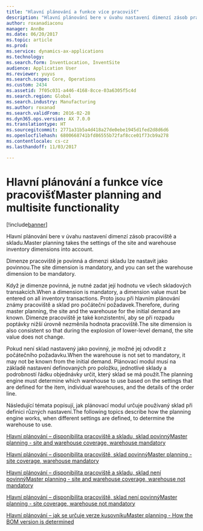 ```yaml
---
title: "Hlavní plánování a funkce více pracovišť"
description: "Hlavní plánování bere v úvahu nastavení dimenzí zásob pracoviště a skladu."
author: roxanadiaconu
manager: AnnBe
ms.date: 06/20/2017
ms.topic: article
ms.prod: 
ms.service: dynamics-ax-applications
ms.technology: 
ms.search.form: InventLocation, InventSite
audience: Application User
ms.reviewer: yuyus
ms.search.scope: Core, Operations
ms.custom: 2434
ms.assetid: 7f05c031-a446-4168-8cce-03a6305f5c4d
ms.search.region: Global
ms.search.industry: Manufacturing
ms.author: roxanad
ms.search.validFrom: 2016-02-28
ms.dyn365.ops.version: AX 7.0.0
ms.translationtype: HT
ms.sourcegitcommit: 2771a31b5a4d418a27de0ebe1945d1fed2d8d6d6
ms.openlocfilehash: 6800668741bfd86555b72faf8cce01f73cb9a278
ms.contentlocale: cs-cz
ms.lasthandoff: 11/03/2017

---
```


# <a name="master-planning-and-multisite-functionality"></a><span data-ttu-id="4fe3d-103">Hlavní plánování a funkce více pracovišť</span><span class="sxs-lookup"><span data-stu-id="4fe3d-103">Master planning and multisite functionality</span></span>

[!include[banner](../includes/banner.md)]


<span data-ttu-id="4fe3d-104">Hlavní plánování bere v úvahu nastavení dimenzí zásob pracoviště a skladu.</span><span class="sxs-lookup"><span data-stu-id="4fe3d-104">Master planning takes the settings of the site and warehouse inventory dimensions into account.</span></span> 

<span data-ttu-id="4fe3d-105">Dimenze pracoviště je povinná a dimenzi skladu lze nastavit jako povinnou.</span><span class="sxs-lookup"><span data-stu-id="4fe3d-105">The site dimension is mandatory, and you can set the warehouse dimension to be mandatory.</span></span>

<span data-ttu-id="4fe3d-106">Když je dimenze povinná, je nutné zadat její hodnotu ve všech skladových transakcích.</span><span class="sxs-lookup"><span data-stu-id="4fe3d-106">When a dimension is mandatory, a dimension value must be entered on all inventory transactions.</span></span> <span data-ttu-id="4fe3d-107">Proto jsou při hlavním plánování známy pracoviště a sklad pro počáteční požadavek.</span><span class="sxs-lookup"><span data-stu-id="4fe3d-107">Therefore, during master planning, the site and the warehouse for the initial demand are known.</span></span> <span data-ttu-id="4fe3d-108">Dimenze pracoviště je také konzistentní, aby se při rozpadu poptávky nižší úrovně nezměnila hodnota pracoviště.</span><span class="sxs-lookup"><span data-stu-id="4fe3d-108">The site dimension is also consistent so that during the explosion of lower-level demand, the site value does not change.</span></span>

<span data-ttu-id="4fe3d-109">Pokud není sklad nastavený jako povinný, je možné jej odvodit z počátečního požadavku.</span><span class="sxs-lookup"><span data-stu-id="4fe3d-109">When the warehouse is not set to mandatory, it may not be known from the initial demand.</span></span> <span data-ttu-id="4fe3d-110">Plánovací modul musí na základě nastavení definovaných pro položku, jednotlivé sklady a podrobností řádku objednávky určit, který sklad se má použít.</span><span class="sxs-lookup"><span data-stu-id="4fe3d-110">The planning engine must determine which warehouse to use based on the settings that are defined for the item, individual warehouses, and the details of the order line.</span></span>

<span data-ttu-id="4fe3d-111">Následující témata popisují, jak plánovací modul určuje používaný sklad při definici různých nastavení.</span><span class="sxs-lookup"><span data-stu-id="4fe3d-111">The following topics describe how the planning engine works, when different settings are defined, to determine the warehouse to use.</span></span>

[<span data-ttu-id="4fe3d-112">Hlavní plánování – disponibilita pracoviště a skladu, sklad povinný</span><span class="sxs-lookup"><span data-stu-id="4fe3d-112">Master planning - site and warehouse coverage, warehouse mandatory</span></span>](master-plan-site-warehouse-coverage-warehouse-mandatory.md)

[<span data-ttu-id="4fe3d-113">Hlavní plánování – disponibilita pracoviště, sklad povinný</span><span class="sxs-lookup"><span data-stu-id="4fe3d-113">Master planning - site coverage, warehouse mandatory</span></span>](master-plan-site-coverage-warehouse-mandatory.md)

[<span data-ttu-id="4fe3d-114">Hlavní plánování – disponibilita pracoviště a skladu, sklad není povinný</span><span class="sxs-lookup"><span data-stu-id="4fe3d-114">Master planning - site and warehouse coverage, warehouse not mandatory</span></span>](master-plan-site-warehouse-coverage-warehouse-not-mandatory.md)

[<span data-ttu-id="4fe3d-115">Hlavní plánování – disponibilita pracoviště, sklad není povinný</span><span class="sxs-lookup"><span data-stu-id="4fe3d-115">Master planning - site coverage, warehouse not mandatory</span></span>](master-plan-site-coverage-warehouse-not-mandatory.md)

[<span data-ttu-id="4fe3d-116">Hlavní plánování – jak se určuje verze kusovníku</span><span class="sxs-lookup"><span data-stu-id="4fe3d-116">Master planning - How the BOM version is determined</span></span>](master-plan-bom-version-determined.md)




